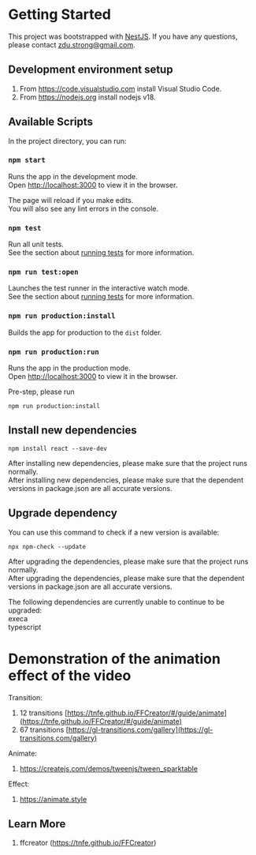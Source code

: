 # Getting Started

This project was bootstrapped with [NestJS](https://nestjs.com). If you have any questions, please contact zdu.strong@gmail.com.<br/>

## Development environment setup
1. From https://code.visualstudio.com install Visual Studio Code.<br/>
2. From https://nodejs.org install nodejs v18.<br/>

## Available Scripts

In the project directory, you can run:<br/>

### `npm start`

Runs the app in the development mode.<br/>
Open [http://localhost:3000](http://localhost:3000) to view it in the browser.<br/>

The page will reload if you make edits.<br/>
You will also see any lint errors in the console.<br/>

### `npm test`

Run all unit tests.<br/>
See the section about [running tests](https://jestjs.io) for more information.<br/>

###  `npm run test:open`

Launches the test runner in the interactive watch mode.<br/>
See the section about [running tests](https://jestjs.io) for more information.<br/>

### `npm run production:install`

Builds the app for production to the `dist` folder.<br/>

###  `npm run production:run`

Runs the app in the production mode.<br/>
Open [http://localhost:3000](http://localhost:3000) to view it in the browser.<br/>

Pre-step, please run<br/>

    npm run production:install 

## Install new dependencies

    npm install react --save-dev

After installing new dependencies, please make sure that the project runs normally.<br/>
After installing new dependencies, please make sure that the dependent versions in package.json are all accurate versions.<br/>

## Upgrade dependency

You can use this command to check if a new version is available:<br/>

    npx npm-check --update

After upgrading the dependencies, please make sure that the project runs normally.<br/>
After upgrading the dependencies, please make sure that the dependent versions in package.json are all accurate versions.<br/>

The following dependencies are currently unable to continue to be upgraded:<br/>
execa <br/>
typescript <br/>

# Demonstration of the animation effect of the video

Transition:
1. 12 transitions [https://tnfe.github.io/FFCreator/#/guide/animate](https://tnfe.github.io/FFCreator/#/guide/animate)
2. 67 transitions [https://gl-transitions.com/gallery](https://gl-transitions.com/gallery)

Animate:
1. https://createjs.com/demos/tweenjs/tween_sparktable

Effect:
1. https://animate.style

## Learn More

1. ffcreator (https://tnfe.github.io/FFCreator)<br/>
